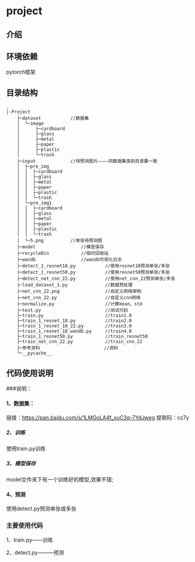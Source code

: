 # project

## 介绍

## 环境依赖 
pytorch框架

## 目录结构

```
.
|-Project
    ├─dataset           //数据集
    │  └─image                  
    │      ├─cardboard
    │      ├─glass
    │      ├─metal
    │      ├─paper
    │      ├─plastic
    │      └─trash
    ├─input             //待预测图片————同数据集类别目录要一致
    │  ├─pre_img
    │  │  ├─cardboard
    │  │  ├─glass
    │  │  ├─metal
    │  │  ├─paper
    │  │  ├─plastic
    │  │  └─trash
    │  └─pre_img1
    │  │  ├─cardboard
    │  │  ├─glass
    │  │  ├─metal
    │  │  ├─paper
    │  │  ├─plastic
    │  │  └─trash
    │  └─5.png          //单张待预测图
    ├─model                 //模型保存
    ├─recycleBin            //临时回收站
    ├─wandb                 //wandb可视化日志
    ├─detect_1_resnet18.py           //使用resnet18预测单张/多张
    ├─detect_1_resnet50.py           //使用resnet50预测单张/多张
    ├─detect_net_cnn_22.py           //使用net_cnn_22预测单张/多张
    ├─load_dataset_1.py              //数据预处理
    ├─net_cnn_22.png                 //自定义网络架构
    ├─net_cnn_22.py                  //自定义cnn网络
    ├─normalize.py                   //计算mean、std
    ├─test.py                        //测试代码
    ├─train.py                       //train1.0
    ├─train_1_resnet_18.py           //train2.0
    ├─train_1_resnet_18_22.py        //train3.0
    ├─train_1_resnet_18_wandb.py     //train4.0
    ├─train_1_resnet50.py            //train_resnet50
    ├─train_net_cnn_22.py            //train_cnn_22
    ├─参考资料                        //资料  
    └─__pycache__
```


## 代码使用说明

###说明：
#### 1、数据集：
链接：https://pan.baidu.com/s/1LMGoLA4f_xuC3q-7YdJweg 
提取码：cz7y
##### 2、训练
使用train.py训练
##### 3、模型保存
model文件夹下有一个训练好的模型,效果不错;
#### 4、预测
使用detect.py预测单张或多张

### 主要使用代码
1、train.py——训练

2、detect.py———预测
